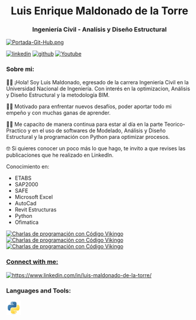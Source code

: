 <h1 align="center">Luis Enrique Maldonado de la Torre</h1>
<h3 align="center">Ingeniería Civil - Analísis y Diseño Estructural</h3>

[![Portada-Git-Hub.png](https://i.postimg.cc/7Z0fvg6L/Portada-Git-Hub.png)](https://postimg.cc/pmV2z5KN)


[![linkedin](https://img.shields.io/static/v1?label=&message=linkedin&color=0e76a8&logo=linkedin&logoColor=white&style=for-the-badge)](https://www.linkedin.com/in/luis-maldonado-de-la-torre)
[![github](https://img.shields.io/static/v1?label=&message=github&color=171515&logo=github&logoColor=white&style=for-the-badge)](https://github.com/LuisMaldonado98)
[![Youtube](https://img.shields.io/static/v1?label=&message=youtube&color=FF0000&logo=youtube&logoColor=white&style=for-the-badge)](https://www.youtube.com/@luismaldonado4458/featured)


<h3 align="left"> Sobre mi:</h3>
🙋‍♂️ ¡Hola! Soy Luis Maldonado, egresado de la carrera Ingeniería Civil en la Universidad Nacional de Ingeniería. Con interés en la optimizacion, Análisis y Diseño Estructural y la metodología BIM. 

👷‍♂️ Motivado para enfrentar nuevos desafíos, poder aportar todo mi empeño y con muchas ganas de aprender.

🧑‍🏫 Me capacito de manera continua para estar al día en la parte Teorico-Practico y en el uso de softwares de Modelado, Análisis y Diseño Estructural y la programación con Python para optimizar procesos.

🤓 Si quieres conocer un poco más lo que hago, te invito a que revises las publicaciones que he realizado en LinkedIn.

Conocimiento en:
 - ETABS
 - SAP2000
 - SAFE
 - Microsoft Excel
 - AutoCad
 - Revit Estructuras
 - Python
 - Ofimatica



<a href='https://www.linkedin.com/posts/luis-maldonado-de-la-torre_python-api-etabs-activity-7041057672678252544-AEbp?utm_source=share&utm_medium=member_desktop' title="Charlas de programación con Código Vikingo - ver en Youtube" target='_blank'>
  <img width='30.5%' src='https://i.postimg.cc/nz26XcFm/Captura-de-pantalla-2023-07-10-052850.png' alt='Charlas de programación con Código Vikingo' />
</a>
<a href='https://www.linkedin.com/posts/luis-maldonado-de-la-torre_python-algoritmos-estructuras-activity-7029842237098274817-5kst/?utm_source=share&utm_medium=member_desktop' title="Charlas de programación con Código Vikingo - ver en Youtube" target='_blank'>
  <img width='31%' src='https://i.postimg.cc/C15R25QM/Captura-de-pantalla-2023-07-10-052439.png' alt='Charlas de programación con Código Vikingo' />
</a>
<a href='https://www.linkedin.com/posts/luis-maldonado-de-la-torre_diagrama-de-interaccion-python-activity-6995179859094216704-2UdK?utm_source=share&utm_medium=member_desktop ' title="Charlas de programación con Código Vikingo - ver en Youtube" target='_blank'>
  <img width='29%' src='https://i.postimg.cc/15DwZgJJ/Captura-de-pantalla-2023-07-10-053905.png' alt='Charlas de programación con Código Vikingo' />

<h3 align="left">Connect with me:</h3>
<p![image](https://github.com/LuisMaldonado98/LuisMaldonado98/assets/85284891/f4942a3c-88b2-4c3c-91f4-62dc77cf3e7f)
 align="left">
<a href="https://linkedin.com/in/https://www.linkedin.com/in/luis-maldonado-de-la-torre/" target="blank"><img align="center" src="https://raw.githubusercontent.com/rahuldkjain/github-profile-readme-generator/master/src/images/icons/Social/linked-in-alt.svg" alt="https://www.linkedin.com/in/luis-maldonado-de-la-torre/" height="30" width="40" /></a>
</p>

<h3 align="left">Languages and Tools:</h3>
<p align="left"> <a href="https://www.cprogramming.com/" target="_blank" rel="noreferrer">  <img src="https://raw.githubusercontent.com/devicons/devicon/master/icons/python/python-original.svg" alt="python" width="40" height="40"/> </a> <a href="https://www.qt.io/" target="_blank" rel="noreferrer"> </a> </p>
